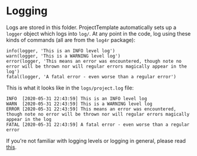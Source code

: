 # Logging

Logs are stored in this folder. ProjectTemplate automatically sets up a `logger` object which logs into `log/`. At any point in the code, log using these kinds of commands (all are from the `log4r` package):

```
info(logger, 'This is an INFO level log')
warn(logger, 'This is a WARNING level log')
error(logger, 'This means an error was encountered, though note no error will be thrown nor will regular errors magically appear in the log')
fatal(logger, 'A fatal error - even worse than a regular error')
```

This is what it looks like in the `logs/project.log` file:

```
INFO  [2020-05-31 22:43:59] This is an INFO level log
WARN  [2020-05-31 22:43:59] This is a WARNING level log
ERROR [2020-05-31 22:43:59] This means an error was encountered, though note no error will be thrown nor will regular errors magically appear in the log
FATAL [2020-05-31 22:43:59] A fatal error - even worse than a regular error
```

If you're not familiar with logging levels or logging in general, please read [this](https://blog.knoldus.com/introduction-to-logging-in-r-using-log4r/).